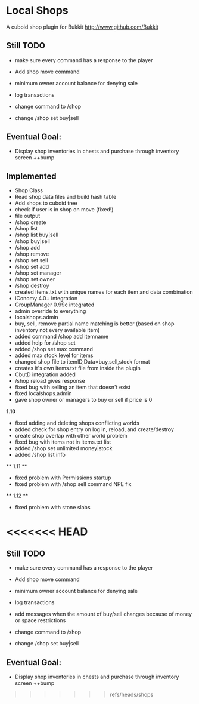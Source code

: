 Local Shops
======

A cuboid shop plugin for Bukkit
http://www.github.com/Bukkit

Still TODO
-----------

* make sure every command has a response to the player
* Add shop move command
* minimum owner account balance for denying sale
* log transactions

* change command to /shop
* change /shop set buy|sell

Eventual Goal:
-----------
* Display shop inventories in chests and purchase through inventory screen ++bump

Implemented
-----------

* Shop Class
* Read shop data files and build hash table
* Add shops to cuboid tree
* check if user is in shop on move (fixed!)
* file output
* /shop create
* /shop list
* /shop list buy|sell
* /shop buy|sell
* /shop add
* /shop remove
* /shop set sell
* /shop set add
* /shop set manager
* /shop set owner
* /shop destroy
* created items.txt with unique names for each item and data combination
* iConomy 4.0+ integration
* GroupManager 0.99c integrated
* admin override to everything
* localshops.admin
* buy, sell, remove partial name matching is better (based on shop inventory not every available item)
* added command /shop add itemname
* added help for /shop set
* added /shop set max command
* added max stock level for items
* changed shop file to itemID,Data=buy,sell,stock format
* creates it's own items.txt file from inside the plugin
* CbutD integration added
* /shop reload gives response
* fixed bug with selling an item that doesn't exist
* fixed localshops.admin
* gave shop owner or managers to buy or sell if price is 0

**1.10**  

* fixed adding and deleting shops conflicting worlds
* added check for shop entry on log in, reload, and create/destroy
* create shop overlap with other world problem
* fixed bug with items not in items.txt list
* added /shop set unlimited money|stock
* added /shop list info

** 1.11 **  

* fixed problem with Permissions startup
* fixed problem with /shop sell command NPE fix

** 1.12 **  

* fixed problem with stone slabs

<<<<<<< HEAD
=======
Still TODO
-----------

* make sure every command has a response to the player
* Add shop move command
* minimum owner account balance for denying sale
* log transactions
* add messages when the amount of buy/sell changes because of money or space restrictions

* change command to /shop
* change /shop set buy|sell

Eventual Goal:
-----------
* Display shop inventories in chests and purchase through inventory screen ++bump
>>>>>>> refs/heads/shops
